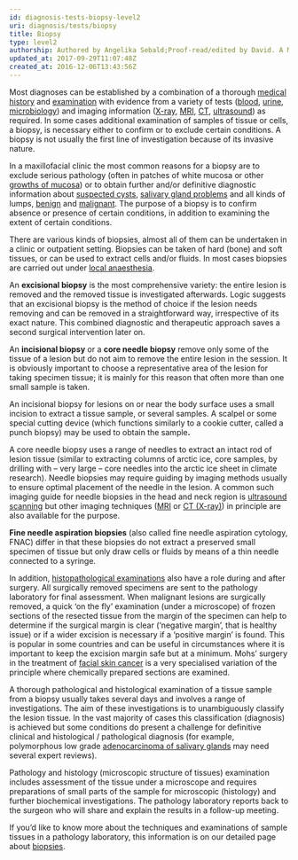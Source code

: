```yaml
---
id: diagnosis-tests-biopsy-level2
uri: diagnosis/tests/biopsy
title: Biopsy
type: level2
authorship: Authored by Angelika Sebald;Proof-read/edited by David. A Mitchell
updated_at: 2017-09-29T11:07:48Z
created_at: 2016-12-06T13:43:56Z
---
```


<p>Most diagnoses can be established by a combination of a thorough
    <a href="/diagnosis/tests/medical-history">medical history</a>    and <a href="/diagnosis/tests/examination">examination</a>    with evidence from a variety of tests (<a href="/diagnosis/tests/blood-tests">blood</a>,
    <a href="/diagnosis/tests/urine-tests">urine</a>, <a href="/diagnosis/tests/microbiology">microbiology</a>)
    and imaging information (<a href="/diagnosis/tests/x-ray">X-ray</a>,
    <a href="/diagnosis/tests/mri">MRI</a>, <a href="/diagnosis/tests/ct-scans">CT</a>,
    <a href="/diagnosis/tests/ultrasound">ultrasound</a>) as
    required. In some cases additional examination of samples
    of tissue or cells, a biopsy, is necessary either to confirm
    or to exclude certain conditions. A biopsy is not usually
    the first line of investigation because of its invasive nature.</p>
<p>In a maxillofacial clinic the most common reasons for a biopsy
    are to exclude serious pathology (often in patches of white
    mucosa or other <a href="/diagnosis/a-z/dysplasia">growths of mucosa</a>)
    or to obtain further and/or definitive diagnostic information
    about <a href="/diagnosis/a-z/cyst">suspected cysts</a>,
    <a href="/diagnosis/a-z/salivary-gland-problems">salivary gland problems</a>    and all kinds of lumps, <a href="/diagnosis/a-z/benign-lump">benign</a>    and <a href="/diagnosis/a-z/cancer">malignant</a>. The purpose
    of a biopsy is to confirm absence or presence of certain
    conditions, in addition to examining the extent of certain
    conditions.</p>
<p>There are various kinds of biopsies, almost all of them can be
    undertaken in a clinic or outpatient setting. Biopsies can
    be taken of hard (bone) and soft tissues, or can be used
    to extract cells and/or fluids. In most cases biopsies are
    carried out under <a href="/treatment/surgery/anaesthesia">local anaesthesia</a>.</p>
<p>An <strong>excisional biopsy</strong> is the most comprehensive
    variety: the entire lesion is removed and the removed tissue
    is investigated afterwards. Logic suggests that an excisional
    biopsy is the method of choice if the lesion needs removing
    and can be removed in a straightforward way, irrespective
    of its exact nature. This combined diagnostic and therapeutic
    approach saves a second surgical intervention later on.</p>
<p>An <strong>incisional biopsy</strong> or a <strong>core needle biopsy</strong>    remove only some of the tissue of a lesion but do not aim
    to remove the entire lesion in the session. It is obviously
    important to choose a representative area of the lesion for
    taking specimen tissue; it is mainly for this reason that
    often more than one small sample is taken.</p>
<p>An incisional biopsy for lesions on or near the body surface
    uses a small incision to extract a tissue sample, or several
    samples. A scalpel or some special cutting device (which
    functions similarly to a cookie cutter, called a punch biopsy)
    may be used to obtain the sample<strong>.</strong></p>
<p>A core needle biopsy uses a range of needles to extract an intact
    rod of lesion tissue (similar to extracting columns of arctic
    ice, core samples, by drilling with – very large – core needles
    into the arctic ice sheet in climate research). Needle biopsies
    may require guiding by imaging methods usually to ensure
    optimal placement of the needle in the lesion. A common such
    imaging guide for needle biopsies in the head and neck region
    is <a href="/diagnosis/tests/ultrasound">ultrasound scanning</a>    but other imaging techniques (<a href="/diagnosis/tests/mri">MRI</a>    or <a href="/diagnosis/tests/ct-scans">CT (X-ray)</a>) in
    principle are also available for the purpose.</p>
<p><strong>Fine needle aspiration biopsies</strong> (also called
    fine needle aspiration cytology, FNAC) differ in that these
    biopsies do not extract a preserved small specimen of tissue
    but only draw cells or fluids by means of a thin needle connected
    to a syringe.</p>
<p>In addition, <a href="/diagnosis/tests/biopsy/detailed">histopathological examinations</a>    also have a role during and after surgery. All surgically
    removed specimens are sent to the pathology laboratory for
    final assessment. When malignant lesions are surgically removed,
    a quick ‘on the fly’ examination (under a microscope) of
    frozen sections of the resected tissue from the margin of
    the specimen can help to determine if the surgical margin
    is clear (‘negative margin’, that is healthy issue) or if
    a wider excision is necessary if a ‘positive margin’ is found.
    This is popular in some countries and can be useful in circumstances
    where it is important to keep the excision margin safe but
    at a minimum. Mohs’ surgery in the treatment of <a href="/treatment/surgery/cancer/facial-skin-cancer">facial skin cancer</a>    is a very specialised variation of the principle where chemically
    prepared sections are examined.   </p>
<p>A thorough pathological and histological examination of a tissue
    sample from a biopsy usually takes several days and involves
    a range of investigations. The aim of these investigations
    is to unambiguously classify the lesion tissue. In the vast
    majority of cases this classification (diagnosis) is achieved
    but some conditions do present a challenge for definitive
    clinical and histological / pathological diagnosis (for example,
    polymorphous low grade <a href="/diagnosis/a-z/cancer/salivary-gland">adenocarcinoma of salivary glands</a>    may need several expert reviews).</p>
<p>Pathology and histology (microscopic structure of tissues) examination
    includes assessment of the tissue under a microscope and
    requires preparations of small parts of the sample for microscopic
    (histology) and further biochemical investigations. The pathology
    laboratory reports back to the surgeon who will share and
    explain the results in a follow-up meeting.</p>
<aside>
    <p>If you’d like to know more about the techniques and examinations
        of sample tissues in a pathology laboratory, this information
        is on our detailed page about <a href="/diagnosis/tests/biopsy/detailed">biopsies</a>.</p>
</aside>

